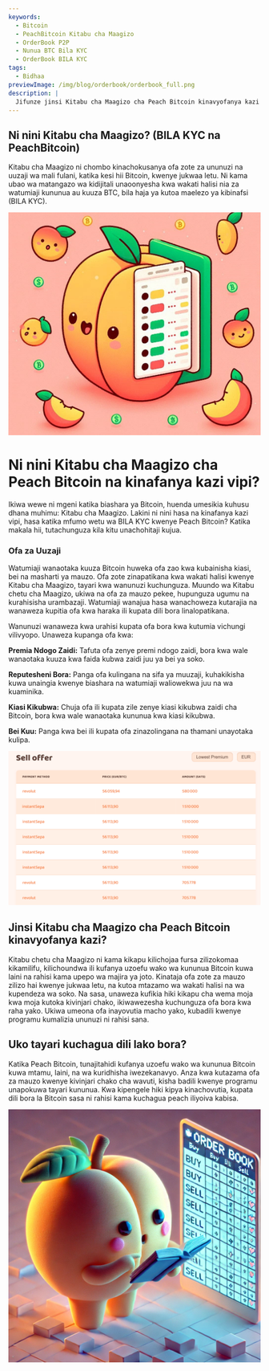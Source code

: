 ```yaml
---
keywords:
  - Bitcoin
  - PeachBitcoin Kitabu cha Maagizo
  - OrderBook P2P
  - Nunua BTC Bila KYC
  - OrderBook BILA KYC
tags:
  - Bidhaa
previewImage: /img/blog/orderbook/orderbook_full.png
description: |
  Jifunze jinsi Kitabu cha Maagizo cha Peach Bitcoin kinavyofanya kazi – chombo cha ubunifu kwa ajili ya kununua Bitcoin kwa haraka, kwa usalama, na kwa siri. Faidika na mpangilio wa kipekee wenye ofa za mauzo pekee ili kupatikana kwa dili bora kulingana na mbinu yako ya malipo na mapendeleo.
---
```


## Ni nini Kitabu cha Maagizo? (BILA KYC na PeachBitcoin)

Kitabu cha Maagizo ni chombo kinachokusanya ofa zote za ununuzi na uuzaji wa mali fulani, katika kesi hii Bitcoin, kwenye jukwaa letu. Ni kama ubao wa matangazo wa kidijitali unaoonyesha kwa wakati halisi nia za watumiaji kununua au kuuza BTC, bila haja ya kutoa maelezo ya kibinafsi (BILA KYC).

![](/img/blog/orderbook/orderbook2.jpeg)

# Ni nini Kitabu cha Maagizo cha Peach Bitcoin na kinafanya kazi vipi?

Ikiwa wewe ni mgeni katika biashara ya Bitcoin, huenda umesikia kuhusu dhana muhimu: Kitabu cha Maagizo. Lakini ni nini hasa na kinafanya kazi vipi, hasa katika mfumo wetu wa BILA KYC kwenye Peach Bitcoin? Katika makala hii, tutachunguza kila kitu unachohitaji kujua.

### Ofa za Uuzaji

Watumiaji wanaotaka kuuza Bitcoin huweka ofa zao kwa kubainisha kiasi, bei na masharti ya mauzo. Ofa zote zinapatikana kwa wakati halisi kwenye Kitabu cha Maagizo, tayari kwa wanunuzi kuchunguza. Muundo wa Kitabu chetu cha Maagizo, ukiwa na ofa za mauzo pekee, hupunguza ugumu na kurahisisha urambazaji. Watumiaji wanajua hasa wanachoweza kutarajia na wanaweza kupitia ofa kwa haraka ili kupata dili bora linalopatikana.

Wanunuzi wanaweza kwa urahisi kupata ofa bora kwa kutumia vichungi vilivyopo. Unaweza kupanga ofa kwa:

**Premia Ndogo Zaidi:** Tafuta ofa zenye premi ndogo zaidi, bora kwa wale wanaotaka kuuza kwa faida kubwa zaidi juu ya bei ya soko.

**Reputesheni Bora:** Panga ofa kulingana na sifa ya muuzaji, kuhakikisha kuwa unaingia kwenye biashara na watumiaji waliowekwa juu na wa kuaminika.

**Kiasi Kikubwa:** Chuja ofa ili kupata zile zenye kiasi kikubwa zaidi cha Bitcoin, bora kwa wale wanaotaka kununua kwa kiasi kikubwa.

**Bei Kuu:** Panga kwa bei ili kupata ofa zinazolingana na thamani unayotaka kulipa.

![](/img/blog/orderbook/orderbook.png)

## Jinsi Kitabu cha Maagizo cha Peach Bitcoin kinavyofanya kazi?

Kitabu chetu cha Maagizo ni kama kikapu kilichojaa fursa zilizokomaa kikamilifu, kilichoundwa ili kufanya uzoefu wako wa kununua Bitcoin kuwa laini na rahisi kama upepo wa majira ya joto. Kinataja ofa zote za mauzo zilizo hai kwenye jukwaa letu, na kutoa mtazamo wa wakati halisi na wa kupendeza wa soko. Na sasa, unaweza kufikia hiki kikapu cha wema moja kwa moja kutoka kivinjari chako, ikiwawezesha kuchunguza ofa bora kwa raha yako. Ukiwa umeona ofa inayovutia macho yako, kubadili kwenye programu kumalizia ununuzi ni rahisi sana.

## Uko tayari kuchagua dili lako bora?
Katika Peach Bitcoin, tunajitahidi kufanya uzoefu wako wa kununua Bitcoin kuwa mtamu, laini, na wa kuridhisha iwezekanavyo. Anza kwa kutazama ofa za mauzo kwenye kivinjari chako cha wavuti, kisha badili kwenye programu unapokuwa tayari kununua. Kwa kipengele hiki kipya kinachovutia, kupata dili bora la Bitcoin sasa ni rahisi kama kuchagua peach iliyoiva kabisa.

![](/img/blog/orderbook/kycfree.png)
